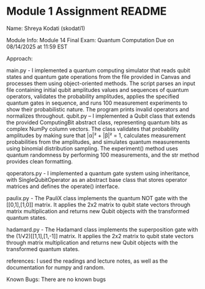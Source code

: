 # Module 1 Assignment README
Name: Shreya Kodati (skodati1)

Module Info: Module 14 Final Exam: Quantum Computation Due on 08/14/2025 at 11:59 EST

Approach: 

main.py - I implemented a quantum computing simulator that reads qubit states and quantum gate operations from the file provided in Canvas and processes them using object-oriented methods. The script parses an input file containing initial qubit amplitudes values and sequences of quantum operators, validates the probability amplitudes, applies the specified quantum gates in sequence, and runs 100 measurement experiments to show their probabilistic nature. The program prints invalid operators and normalizes throughout.
qubit.py – I implemented a Qubit class that extends the provided ComputingBit abstract class, representing quantum bits as complex NumPy column vectors. The class validates that probability amplitudes by making sure that |α|² + |β|² = 1, calculates measurement probabilities from the amplitudes, and simulates quantum measurements using binomial distribution sampling. The experiment() method uses quantum randomness by performing 100 measurements, and the str method provides clean formatting.

qoperators.py - I implemented a quantum gate system using inheritance, with SingleQubitOperator as an abstract base class that stores operator matrices and defines the operate() interface. 

paulix.py - The PauliX class implements the quantum NOT gate with the [[0,1],[1,0]] matrix. It applies the 2x2 matrix to qubit state vectors through matrix multiplication and returns new Qubit objects with the transformed quantum states.

hadamard.py - The Hadamard class implements the superposition gate with the (1/√2)[[1,1],[1,-1]] matrix. It applies the 2x2 matrix to qubit state vectors through matrix multiplication and returns new Qubit objects with the transformed quantum states.

references: I used the readings and lecture notes, as well as the documentation for numpy and random.

Known Bugs:
There are no known bugs
